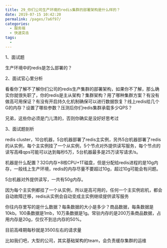 ```yaml
---
title: 29_你们公司生产环境的redis集群的部署架构是什么样的？
date: 2019-07-15 10:42:20
permalink: /pages/7a6f97/
categories:
  - 服务端
  - 快速突击
tags:
  - 
---
```

1、面试题

 

生产环境中的redis是怎么部署的？

 

2、面试官心里分析

 

看看你了解不了解你们公司的redis生产集群的部署架构，如果你不了解，那么确实你就很失职了，你的redis是主从架构？集群架构？用了哪种集群方案？有没有做高可用保证？有没有开启持久化机制确保可以进行数据恢复？线上redis给几个G的内存？设置了哪些参数？压测后你们redis集群承载多少QPS？

 

兄弟，这些你必须是门儿清的，否则你确实是没好好思考过

 

3、面试题剖析

 

redis cluster，10台机器，5台机器部署了redis主实例，另外5台机器部署了redis的从实例，每个主实例挂了一个从实例，5个节点对外提供读写服务，每个节点的读写高峰qps可能可以达到每秒5万，5台机器最多是25万读写请求/s。

 

机器是什么配置？32G内存+8核CPU+1T磁盘，但是分配给redis进程的是10g内存，一般线上生产环境，redis的内存尽量不要超过10g，超过10g可能会有问题。

 

5台机器对外提供读写，一共有50g内存。

 

因为每个主实例都挂了一个从实例，所以是高可用的，任何一个主实例宕机，都会自动故障迁移，redis从实例会自动变成主实例继续提供读写服务

 

你往内存里写的是什么数据？每条数据的大小是多少？商品数据，每条数据是10kb。100条数据是1mb，10万条数据是1g。常驻内存的是200万条商品数据，占用内存是20g，仅仅不到总内存的50%。

 

目前高峰期每秒就是3500左右的请求量

 

比如我们吧，大型的公司，其实基础架构的team，会负责缓存集群的运维